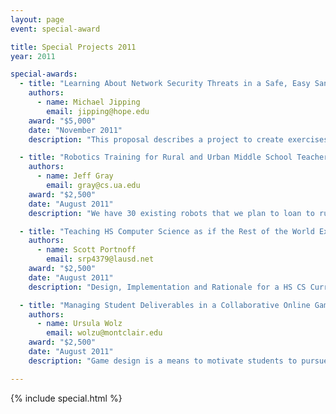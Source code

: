 ```yaml
---
layout: page
event: special-award

title: Special Projects 2011
year: 2011

special-awards:
  - title: "Learning About Network Security Threats in a Safe, Easy Sandbox"
    authors:
      - name: Michael Jipping
        email: jipping@hope.edu
    award: "$5,000"
    date: "November 2011"
    description: "This proposal describes a project to create exercises that allow demonstration of network security threats.  The exercises will be easy to set up and demonstrate and will be usable to experimentation.  Virtual machines will be preconstructed for scripted setup and execution."

  - title: "Robotics Training for Rural and Urban Middle School Teachers"
    authors:
      - name: Jeff Gray
        email: gray@cs.ua.edu
    award: "$2,500"
    date: "August 2011"
    description: "We have 30 existing robots that we plan to loan to rural and inner-city schools throughout the state of Alabama. This Special Project would provide the travel to support the weekend training of 15 teachers. Additionally, the project would supply the plaques and awards for our state-wide K-12 robotics contest."

  - title: "Teaching HS Computer Science as if the Rest of the World Existed"
    authors:
      - name: Scott Portnoff
        email: srp4379@lausd.net
    award: "$2,500"
    date: "August 2011"
    description: "Design, Implementation and Rationale for a HS CS Curriculum of Interdisciplinary Central-Problem-Based (ICPB) Units that Model Real-World Applications. Units address the complexities of solving central problems in the fields of Astronomy, Molecular Modeling, Political Science (Voting), Environmental Science, Bioinformatics/Evolution, Music, and Ethics/Holocaust Studies."

  - title: "Managing Student Deliverables in a Collaborative Online Game Design Course"
    authors:
      - name: Ursula Wolz
        email: wolzu@montclair.edu
    award: "$2,500"
    date: "August 2011"
    description: "Game design is a means to motivate students to pursue coursework in computer science. Since teacher expertise is sparse, a solution is to create online courses. This project pilots effective transfer of a highly collaborative pedagogy with a paper-based student deliverables procedure to a fully online experience."

---
```


{% include special.html %}
